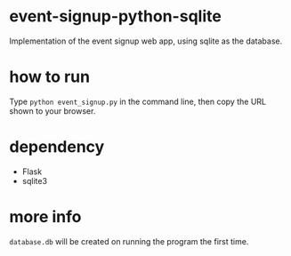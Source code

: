 # event-signup-python-sqlite
Implementation of the event signup web app, using sqlite as the database.

# how to run
Type ```python event_signup.py``` in the command line, then copy the URL shown to your browser.

# dependency
* Flask
* sqlite3

# more info
```database.db``` will be created on running the program the first time.
